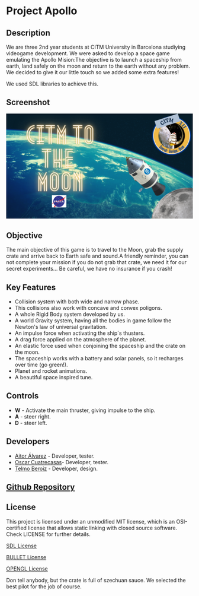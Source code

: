 # Project Apollo

## Description

We are three 2nd year students at CITM University in Barcelona studiying videogame development. We were asked to develop a space game emulating the Apollo Mision:The objective is to launch a spaceship from earth, land safely on the moon and return to the earth without any problem. We decided to give it our little touch so we added some extra features!

We used SDL libraries to achieve this.

## Screenshot
![](Screenshots/portrait.png)

## Objective

The main objective of this game is to travel to the Moon, grab the supply crate and arrive back to Earth safe and sound.A friendly reminder, you can not complete your mission if you do not grab that crate, we need it for our secret experiments... Be careful, we have no insurance if you crash!

## Key Features

 - Collision system with both wide and narrow phase.
 - This collisions also work with concave and convex poligons.
 - A whole Rigid Body system developed by us.
 - A world Gravity system, having all the bodies in game follow the Newton's law of universal gravitation.
 - An impulse force when activating the ship´s thusters.
 - A drag force applied on the atmosphere of the planet.
 - An elastic force used when conjoining the spaceship and the crate on the moon.
 - The spaceship works with a battery and solar panels, so it recharges over time (go green!).
 - Planet and rocket animations.
 - A beautiful space inspired tune.
 
## Controls

 - **W** - Activate the main thruster, giving impulse to the ship.
 - **A** - steer right.
 - **D** - steer left.


## Developers

 - [Aitor Álvarez](https://github.com/AitorAlvarez17) - Developer, tester.
 - [Oscar Cuatrecasas](https://github.com/OCA99)- Developer, tester.
 - [Telmo Beroiz](https://github.com/Telmiyo) - Developer, design.
 
## [Github Repository](https://github.com/OCA99/Physics-Apolo)



## License

This project is licensed under an unmodified MIT license, which is an OSI-certified license that allows static linking with closed source software. Check LICENSE for further details.

[SDL License](https://www.libsdl.org/license.php)

[BULLET License](https://opensource.org/licenses/Zlib)

[OPENGL License](https://www.opengl.org/about/#11)


Don tell anybody, but the crate is full of szechuan sauce. We selected the best pilot for the job of course. 
